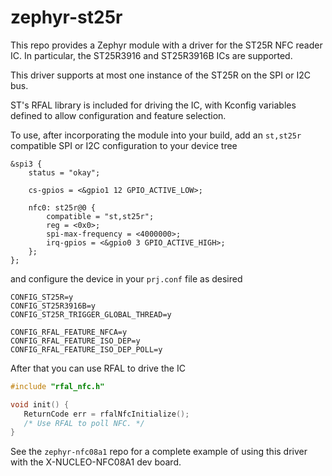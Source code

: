 # zephyr-st25r

This repo provides a Zephyr module with a driver for the ST25R NFC reader IC. 
In particular, the ST25R3916 and ST25R3916B ICs are supported.

This driver supports at most one instance of the ST25R on the SPI or I2C bus.

ST's RFAL library is included for driving the IC, with Kconfig variables
defined to allow configuration and feature selection.

To use, after incorporating the module into your build, add an 
`st,st25r` compatible SPI or I2C configuration to your device tree

```
&spi3 {
    status = "okay";

    cs-gpios = <&gpio1 12 GPIO_ACTIVE_LOW>;

    nfc0: st25r@0 {
        compatible = "st,st25r";
        reg = <0x0>;
        spi-max-frequency = <4000000>;
        irq-gpios = <&gpio0 3 GPIO_ACTIVE_HIGH>;
    };
};
```

and configure the device in your `prj.conf` file as desired

```
CONFIG_ST25R=y
CONFIG_ST25R3916B=y
CONFIG_ST25R_TRIGGER_GLOBAL_THREAD=y

CONFIG_RFAL_FEATURE_NFCA=y
CONFIG_RFAL_FEATURE_ISO_DEP=y
CONFIG_RFAL_FEATURE_ISO_DEP_POLL=y
```

After that you can use RFAL to drive the IC

```c
#include "rfal_nfc.h"

void init() {
   ReturnCode err = rfalNfcInitialize();
   /* Use RFAL to poll NFC. */
}
```

See the `zephyr-nfc08a1` repo for a complete example of using this driver
with the X-NUCLEO-NFC08A1 dev board.
